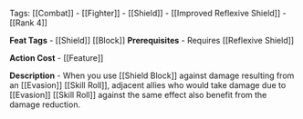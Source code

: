Tags: [[Combat]] - [[Fighter]] - [[Shield]] - [[Improved Reflexive Shield]] - [[Rank 4]]

**Feat Tags** - [[Shield]] [[Block]]
**Prerequisites** - Requires [[Reflexive Shield]]

**Action Cost** - [[Feature]]

**Description** - When you use [[Shield Block]] against damage resulting from an [[Evasion]] [[Skill Roll]], adjacent allies who would take damage due to [[Evasion]] [[Skill Roll]] against the same effect also benefit from the damage reduction.